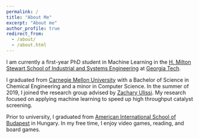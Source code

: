 ```yaml
---
permalink: /
title: "About Me"
excerpt: "About me"
author_profile: true
redirect_from: 
  - /about/
  - /about.html
---
```

I am currently a first-year PhD student in Machine Learning in the [ H. Milton Stewart School of Industrial and Systems Engineering](https://www.isye.gatech.edu/) at [Georgia Tech](https://www.gatech.edu/).

I graduated from [Carnegie Mellon University](https://www.cmu.edu/) with a Bachelor of Science in Chemical Engineering and a minor in Computer Science. In the summer of 2019, I joined the research group advised by [Zachary Ulissi](https://ulissigroup.cheme.cmu.edu/bio/). My research focused on applying machine learning to speed up high throughput catalyst screening. 

Prior to university, I graduated from [American International School of Budapest](https://www.aisb.hu/) in Hungary. In my free time, I enjoy video games, reading, and board games.
